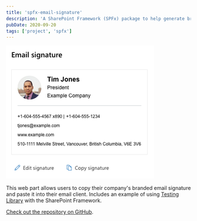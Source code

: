 ```yaml
---
title: 'spfx-email-signature'
description: 'A SharePoint Framework (SPFx) package to help generate branded email signatures.'
pubDate: 2020-09-20
tags: ['project', 'spfx']
---
```


![Screenshot of the a sample email signature.](../images/2020-09-20-spfx-email-signature.png)

This web part allows users to copy their company's branded email signature and paste it into their email client. Includes an example of using [Testing Library](https://testing-library.com/) with the SharePoint Framework.

[Check out the repository on GitHub](https://github.com/habaneroconsulting/spfx-email-signature).
